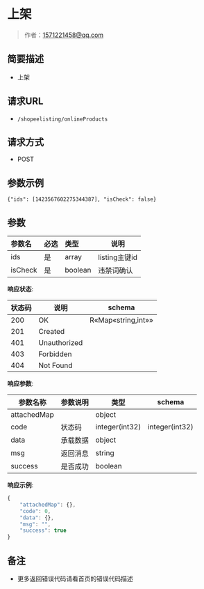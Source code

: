 # 上架

> 作者：1571221458@qq.com

## 简要描述

- 上架

## 请求URL
- ` /shopeelisting/onlineProducts `
  
## 请求方式
- POST 
## 参数示例
``` 
{"ids": [1423567602275344387], "isCheck": false}
```
## 参数

|参数名|必选|类型|说明|
|:----    |:---|:----- |-----   |
|ids |是  |array |listing主键id   |
|isCheck |是  |boolean | 违禁词确认    |

**响应状态**:


| 状态码 | 说明 | schema |
| -------- | -------- | ----- | 
|200|OK|R«Map«string,int»»|
|201|Created||
|401|Unauthorized||
|403|Forbidden||
|404|Not Found||


**响应参数**:


| 参数名称 | 参数说明 | 类型 | schema |
| -------- | -------- | ----- |----- | 
|attachedMap||object||
|code|状态码|integer(int32)|integer(int32)|
|data|承载数据|object||
|msg|返回消息|string||
|success|是否成功|boolean||


**响应示例**:
```javascript
{
	"attachedMap": {},
	"code": 0,
	"data": {},
	"msg": "",
	"success": true
}
```

## 备注 

- 更多返回错误代码请看首页的错误代码描述